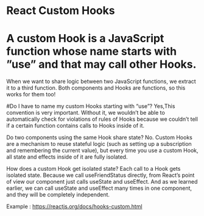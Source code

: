 # React Custom Hooks

# A custom Hook is a JavaScript function whose name starts with ”use” and that may call other Hooks. 

When we want to share logic between two JavaScript functions, we extract it to a third function. 
Both components and Hooks are functions, so this works for them too!

#Do I have to name my custom Hooks starting with “use”? 
Yes,This convention is very important. Without it, we wouldn’t be able to automatically check for violations of rules of Hooks because we couldn’t tell if a certain function contains calls to Hooks inside of it.

Do two components using the same Hook share state?
No. Custom Hooks are a mechanism to reuse stateful logic (such as setting up a subscription and remembering the current value), but every time you use a custom Hook, 
all state and effects inside of it are fully isolated.

How does a custom Hook get isolated state? 
Each call to a Hook gets isolated state. Because we call useFriendStatus directly, from React’s point of view our component just calls useState and useEffect. And as we learned earlier, 
we can call useState and useEffect many times in one component, and they will be completely independent.

Example  : https://reactjs.org/docs/hooks-custom.html
